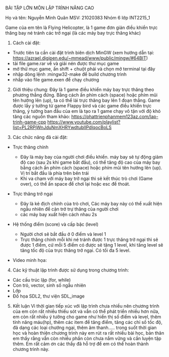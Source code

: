 BÀI TẬP LỚN MÔN LẬP TRÌNH NÂNG CAO

Họ và tên: Nguyễn Minh Quân
MSV: 21020383
Nhóm 6 lớp INT2215_1

Game của em tên là Flying Helicopter, là 1 game đơn giản điều khiển trực thăng bay né tránh các trở ngại (là các máy bay trực thăng khác)
1) Cách cài đặt:
  - Trước tiên ta cần cài đặt trình biên dịch MinGW (xem hướng dẫn tại: https://azrael.digipen.edu/~mmead/www/public/mingw/#64BIT)
  - tải file game.rar về và giải nén được thư mục game
  - mở thử mục game, ấn shift + chuột phải và chọn mở terminal tại đây
  - nhập dòng lệnh :mingw32-make để build chương trình
  - nhấp vào file game.exen để chạy chương 
 
 
 2) Giới thiệu chung:
  Đây là 1 game điều khiển máy bay trực thăng theo phương thẳng đứng. Bằng cách ấn phím cách (space) hoặc phím mũi tên hướng lên (up), ta có thể lái trực thăng bay lên   1 đoạn thẳng. Game được lấy ý tưởng từ game Flappy bird và các game điều khiển trực thăng, ý tưởng ban đầu của em là tạo ra 1 game chạy vô tận với độ khó tăng 
  các nguồn tham khảo:
  https://phattrienphanmem123az.com/lap-trinh-game-cpp
  https://www.youtube.com/playlist?list=PL2RPjWnJduNmXHRYwdtublIPdlqocBoLS
  
  
 3) Các chức năng đã cài đặt:
  + Trực thăng chính
    - Đây là máy bay của người chơi điều khiển. máy bay sẽ tự động giảm độ cao (sau 2s khi game bắt đầu), có thể tăng độ cao của máy bay bằng cách ấn phím cách (space)    hoặc phím mũi tên hướng lên (up). Vị trí bắt đầu là phía trên bên trái 
    - Khi va chạm với máy bay trở ngại thì sẽ kết thúc trò chơi (Game over), có thể ấn space để chơi lại hoặc esc để thoát.
  
  + Trực thăng trở ngại
    - Đây là kẻ địch chính của trò chơi, Các máy bay này có thể xuất hiện ngẫu nhiên để cản trở trự thăng của người chơi
    - các máy bay xuất hiện cách nhau 2s

  + Hệ thống điểm (score) và cấp bậc (level)
    - Người chơi sẽ bắt đầu ở 0 điểm và level 1
    - Trực thăng chính mỗi khi né tránh được 1 trực thăng trở ngại thì sẽ được 1 điểm, cứ mỗi 5 điểm có được sẽ tăng 1 level, khi tăng level sẽ tăng tốc độ của trực      thăng trở ngại. Có tối đa 5 level.

  + Video minh họa: 


  4) Các kỹ thuật lập trình được sử dụng trong chương trình: 
  + Các cấu trúc lặp (for, while)
  + Con trỏ, vector, sinh số ngẫu nhiên
  + Lớp
  + Đồ họa SDL2, thư viện SDL_image


  5) Kết luận
    Vì thời gian tiếp xúc với lập trình chưa nhiều nên chương trình của em còn rất nhiều thiếu sót và vẫn có thể phát triển nhiều hơn nữa, em còn rất nhiều ý tưởng cho   game như hiển thị số điểm và level, thêm tính năng máu(hp), thêm các item để tăng điểm, tăng các chỉ số tốc độ, đã dạng các loại chướng ngại, thêm âm thanh.....
    trong suốt thời gian học và hoàn thiện chương trình này em rút ra rất nhiều bài học, bản thân em thấy rằng vẫn còn nhiều phần còn chưa nắm vững và cần luyện tập     thêm. 
    Em rất cảm ơn các thầy đã hỗ trợ để em có thể hoàn thành chương trình này.
